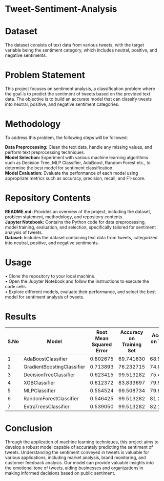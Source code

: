 # Tweet-Sentiment-Analysis
# Dataset
The dataset consists of text data from various tweets, with the target variable being the sentiment category, which includes neutral, positive, and negative sentiments.

# Problem Statement
This project focuses on sentiment analysis, a classification problem where the goal is to predict the sentiment of tweets based on the provided text data. The objective is to build an accurate model that can classify tweets into neutral, positive, and negative sentiment categories.

# Methodology
To address this problem, the following steps will be followed:<br>

**Data Preprocessing:** Clean the text data, handle any missing values, and perform text preprocessing techniques.<br>
**Model Selection:** Experiment with various machine learning algorithms such as Decision Tree, MLP Classifier, AdaBoost, Random Forest etc., to determine the best model for sentiment classification.<br>
**Model Evaluation:** Evaluate the performance of each model using appropriate metrics such as accuracy, precision, recall, and F1-score.<br>

# Repository Contents

**README.md:** Provides an overview of the project, including the dataset, problem statement, methodology, and repository contents.<br>
**Jupyter Notebook:** Contains the Python code for data preprocessing, model training, evaluation, and selection, specifically tailored for sentiment analysis of tweets.<br>
**Dataset:** Includes the dataset containing text data from tweets, categorized into neutral, positive, and negative sentiments.<br>

# Usage

• Clone the repository to your local machine.<br>
• Open the Jupyter Notebook and follow the instructions to execute the code cells.<br>
• Explore different models, evaluate their performance, and select the best model for sentiment analysis of tweets.
# Results
| S.No | Model                      | Root Mean Squared Error | Accuracy on Training Set | Accuracy on Testing Set |
|------|----------------------------|--------------------------|--------------------------|-------------------------|
| 1    | AdaBoostClassifier         | 0.802675                 | 69.741630                | 68.977438               |
| 2    | GradientBoostingClassifier | 0.713893                 | 76.232715                | 74.854440               |
| 3    | DecisionTreeClassifier     | 0.623415                 | 99.513282                | 75.491266               |
| 4    | XGBClassifier              | 0.612372                 | 83.833697                | 79.912664               |
| 5    | MLPClassifier              | 0.554524                 | 99.508734                | 79.949054               |
| 6    | RandomForestClassifier     | 0.546425                 | 99.513282                | 81.277293               |
| 7    | ExtraTreesClassifier       | 0.539050                 | 99.513282                | 82.132460               |


# Conclusion

Through the application of machine learning techniques, this project aims to develop a robust model capable of accurately predicting the sentiment of tweets. Understanding the sentiment conveyed in tweets is valuable for various applications, including market analysis, brand monitoring, and customer feedback analysis. Our model can provide valuable insights into the emotional tone of tweets, aiding businesses and organizations in making informed decisions based on public sentiment.
